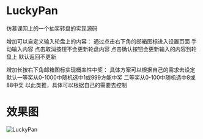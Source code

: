 # LuckyPan
仿慕课网上的一个抽奖转盘的实现源码

增加可以自定义输入轮盘上的内容：
    通过点击右下角的邮箱图标进入设置页面
    手动输入内容
    点击取消按钮不会更新轮盘内容
    点击确认按钮会更新输入的内容到轮盘上
    默认返回不更新

增加长按右下角邮箱图标实现概率性中奖：
    具体方案可以根据自己的需求去设定
    默认一等奖从0-1000中随机选中1或999方能中奖
    二等奖从0-100中随机选中8或88中奖
    以此类推，具体可以根据自己的需要去控制

# 效果图
![LuckyPan](http://7xq7wz.com1.z0.glb.clouddn.com/luckyPan.gif)
